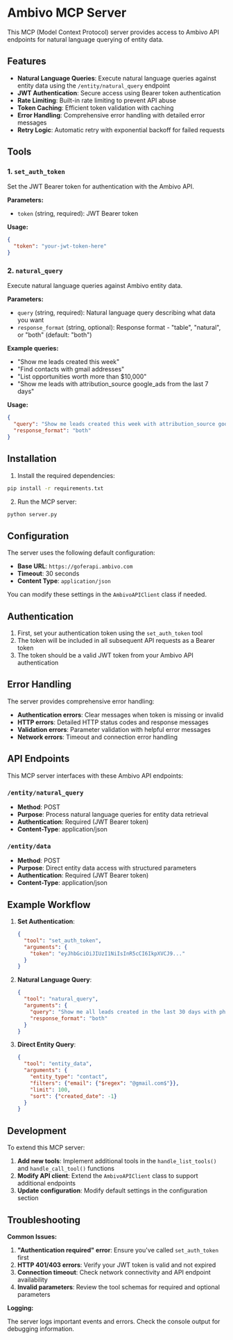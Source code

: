 # Ambivo MCP Server

This MCP (Model Context Protocol) server provides access to Ambivo API endpoints for natural language querying of entity data.

## Features

- **Natural Language Queries**: Execute natural language queries against entity data using the `/entity/natural_query` endpoint
- **JWT Authentication**: Secure access using Bearer token authentication
- **Rate Limiting**: Built-in rate limiting to prevent API abuse
- **Token Caching**: Efficient token validation with caching
- **Error Handling**: Comprehensive error handling with detailed error messages
- **Retry Logic**: Automatic retry with exponential backoff for failed requests

## Tools

### 1. `set_auth_token`
Set the JWT Bearer token for authentication with the Ambivo API.

**Parameters:**
- `token` (string, required): JWT Bearer token

**Usage:**
```json
{
  "token": "your-jwt-token-here"
}
```

### 2. `natural_query`
Execute natural language queries against Ambivo entity data.

**Parameters:**
- `query` (string, required): Natural language query describing what data you want
- `response_format` (string, optional): Response format - "table", "natural", or "both" (default: "both")

**Example queries:**
- "Show me leads created this week"
- "Find contacts with gmail addresses"
- "List opportunities worth more than $10,000"
- "Show me leads with attribution_source google_ads from the last 7 days"

**Usage:**
```json
{
  "query": "Show me leads created this week with attribution_source google_ads",
  "response_format": "both"
}
```


## Installation

1. Install the required dependencies:
```bash
pip install -r requirements.txt
```

2. Run the MCP server:
```bash
python server.py
```

## Configuration

The server uses the following default configuration:
- **Base URL**: `https://goferapi.ambivo.com`
- **Timeout**: 30 seconds
- **Content Type**: `application/json`

You can modify these settings in the `AmbivoAPIClient` class if needed.

## Authentication

1. First, set your authentication token using the `set_auth_token` tool
2. The token will be included in all subsequent API requests as a Bearer token
3. The token should be a valid JWT token from your Ambivo API authentication

## Error Handling

The server provides comprehensive error handling:
- **Authentication errors**: Clear messages when token is missing or invalid
- **HTTP errors**: Detailed HTTP status codes and response messages
- **Validation errors**: Parameter validation with helpful error messages
- **Network errors**: Timeout and connection error handling

## API Endpoints

This MCP server interfaces with these Ambivo API endpoints:

### `/entity/natural_query`
- **Method**: POST
- **Purpose**: Process natural language queries for entity data retrieval
- **Authentication**: Required (JWT Bearer token)
- **Content-Type**: application/json

### `/entity/data`
- **Method**: POST  
- **Purpose**: Direct entity data access with structured parameters
- **Authentication**: Required (JWT Bearer token)
- **Content-Type**: application/json

## Example Workflow

1. **Set Authentication**:
   ```json
   {
     "tool": "set_auth_token",
     "arguments": {
       "token": "eyJhbGciOiJIUzI1NiIsInR5cCI6IkpXVCJ9..."
     }
   }
   ```

2. **Natural Language Query**:
   ```json
   {
     "tool": "natural_query", 
     "arguments": {
       "query": "Show me all leads created in the last 30 days with phone numbers",
       "response_format": "both"
     }
   }
   ```

3. **Direct Entity Query**:
   ```json
   {
     "tool": "entity_data",
     "arguments": {
       "entity_type": "contact",
       "filters": {"email": {"$regex": "@gmail.com$"}},
       "limit": 100,
       "sort": {"created_date": -1}
     }
   }
   ```

## Development

To extend this MCP server:

1. **Add new tools**: Implement additional tools in the `handle_list_tools()` and `handle_call_tool()` functions
2. **Modify API client**: Extend the `AmbivoAPIClient` class to support additional endpoints
3. **Update configuration**: Modify default settings in the configuration section

## Troubleshooting

**Common Issues:**

1. **"Authentication required" error**: Ensure you've called `set_auth_token` first
2. **HTTP 401/403 errors**: Verify your JWT token is valid and not expired
3. **Connection timeout**: Check network connectivity and API endpoint availability
4. **Invalid parameters**: Review the tool schemas for required and optional parameters

**Logging:**

The server logs important events and errors. Check the console output for debugging information.